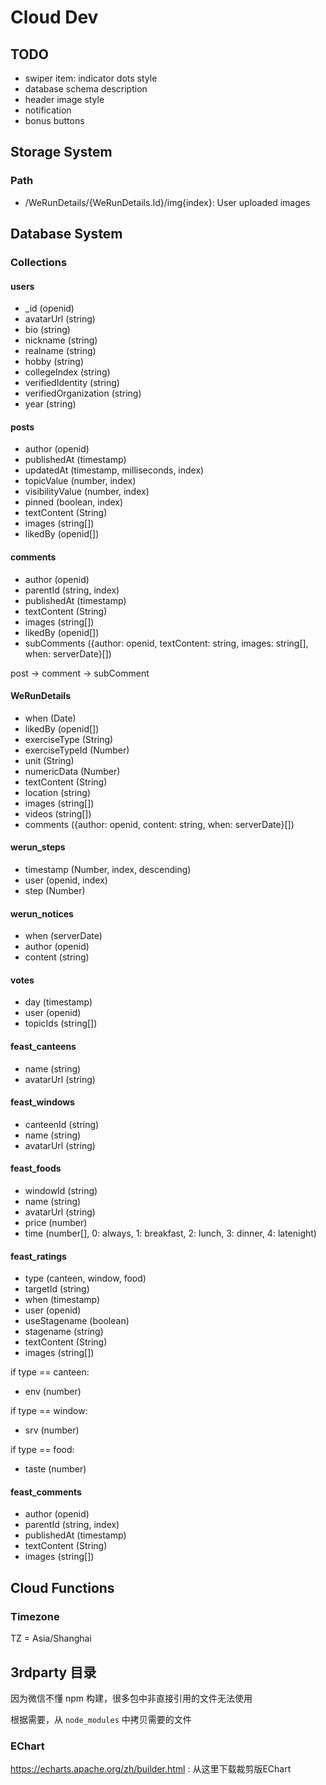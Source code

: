 # Cloud Dev

## TODO

* swiper item: indicator dots style
* database schema description
* header image style
* notification
* bonus buttons

## Storage System

### Path

* /WeRunDetails/{WeRunDetails.Id}/img{index}: User uploaded images

## Database System

### Collections

#### users

* _id (openid)
* avatarUrl (string)
* bio (string)
* nickname (string)
* realname (string)
* hobby (string)
* collegeIndex (string)
* verifiedIdentity (string)
* verifiedOrganization (string)
* year (string)

#### posts

* author (openid)
* publishedAt (timestamp)
* updatedAt (timestamp, milliseconds, index)
* topicValue (number, index)
* visibilityValue (number, index)
* pinned (boolean, index)
* textContent (String)
* images (string[])
* likedBy (openid[])

#### comments

* author (openid)
* parentId (string, index)
* publishedAt (timestamp)
* textContent (String)
* images (string[])
* likedBy (openid[])
* subComments ({author: openid, textContent: string, images: string[], when: serverDate}[])

post -> comment -> subComment

#### WeRunDetails

* when (Date)
* likedBy (openid[])
* exerciseType (String)
* exerciseTypeId (Number)
* unit (String)
* numericData (Number)
* textContent (String)
* location (string)
* images (string[])
* videos (string[])
* comments ({author: openid, content: string, when: serverDate}[])

#### werun_steps

* timestamp (Number, index, descending)
* user (openid, index)
* step (Number)

#### werun_notices

* when (serverDate)
* author (openid)
* content (string)

#### votes

* day (timestamp)
* user (openid)
* topicIds (string[])


#### feast_canteens

* name (string)
* avatarUrl (string)

#### feast_windows

* canteenId (string)
* name (string)
* avatarUrl (string)

#### feast_foods

* windowId (string)
* name (string)
* avatarUrl (string)
* price (number)
* time (number[], 0: always, 1: breakfast, 2: lunch, 3: dinner, 4: latenight)

#### feast_ratings

* type (canteen, window, food)
* targetId (string)
* when (timestamp)
* user (openid)
* useStagename (boolean)
* stagename (string)
* textContent (String)
* images (string[])

if type == canteen:
* env (number)

if type == window:
* srv (number)

if type == food:
* taste (number)


#### feast_comments

* author (openid)
* parentId (string, index)
* publishedAt (timestamp)
* textContent (String)
* images (string[])


## Cloud Functions

### Timezone

TZ = Asia/Shanghai

## 3rdparty 目录
因为微信不懂 npm 构建，很多包中非直接引用的文件无法使用

根据需要，从 `node_modules` 中拷贝需要的文件

### EChart

https://echarts.apache.org/zh/builder.html : 从这里下载裁剪版EChart
